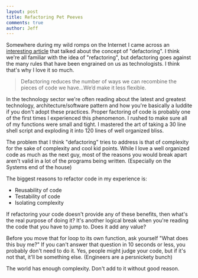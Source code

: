 ```yaml
---
layout: post
title: Refactoring Pet Peeves
comments: true
author: Jeff
---
```


Somewhere during my wild romps on the Internet I came across an [interesting article](http://raganwald.com/2013/10/08/defactoring.html) that talked about the concept of "defactoring".  I think we're all familiar with the idea of "refactoring", but defactoring goes against the many rules that have been engrained on us as technologists. I think that's why I love it so much.

>  Defactoring reduces the number of ways we can recombine the pieces of code we have...We’d make it less flexible.

In the technology sector we're often reading about the latest and greatest technology, architecture/software pattern and how you're basically a luddite if you don't adopt these practices. Proper factoring of code is probably one of the first times I experienced this phenomenon. I rushed to make sure all of my functions were small and tight. I mastered the art of taking a 30 line shell script and exploding it into 120 lines of well organized bliss.

The problem that I think "defactoring" tries to address is that of complexity for the sake of complexity and cool kid points. While I love a well organized code as much as the next guy, most of the reasons you would break apart aren't valid in a lot of the programs being written. (Especially on the Systems end of the house)

The biggest reasons to refactor code in my experience is:

* Reusability of code
* Testability of code
* Isolating complexity

If refactoring your code doesn't provide any of these benefits, then what's the real purpose of doing it? It's another logical break when you're reading the code that you have to jump to. Does it add any value?

Before you move that for loop to its own function, ask yourself "What does this buy me?" If you can't answer that question in 10 seconds or less, you probably don't need to do it. Yes, people might judge your code, but if it's not that, it'll be something else. (Engineers are a persnickety bunch) 

The world has enough complexity. Don't add to it without good reason.
